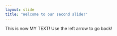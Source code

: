 ```yaml
---
layout: slide
title: "Welcome to our second slide!"
---
```

This is now MY TEXT!
Use the left arrow to go back!
